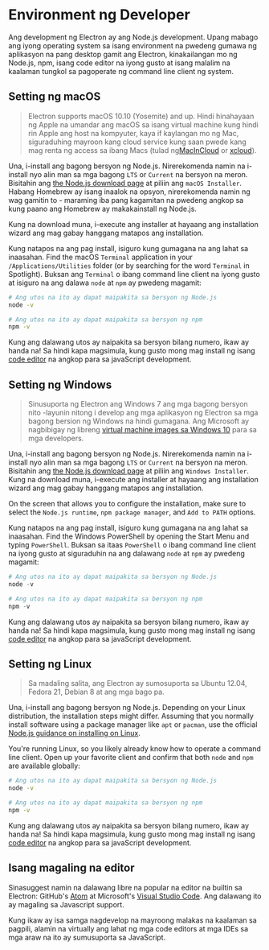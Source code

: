 # Environment ng Developer

Ang development ng Electron ay ang Node.js development. Upang mabago ang iyong operating system sa isang environment na pwedeng gumawa ng aplikasyon na pang desktop gamit ang Electron, kinakailangan mo ng Node.js, npm, isang code editor na iyong gusto at isang malalim na kaalaman tungkol sa pagoperate ng command line client ng system.

## Setting ng macOS

> Electron supports macOS 10.10 (Yosemite) and up. Hindi hinahayaan ng Apple na umandar ang macOS sa isang virtual machine kung hindi rin Apple ang host na kompyuter, kaya if kaylangan mo ng Mac, siguraduhing mayroon kang cloud service kung saan pwede kang mag renta ng access sa ibang Macs (tulad ng[MacInCloud][macincloud] or [xcloud](https://xcloud.me)).

Una, i-install ang bagong bersyon ng Node.js. Nirerekomenda namin na i-install nyo alin man sa mga bagong `LTS` or `Current` na bersyon na meron. Bisitahin ang [the Node.js download page][node-download] at piliin ang `macOS Installer`. Habang Homebrew ay isang inaalok na opsyon, nirerekomenda namin ng wag gamitin to - maraming iba pang kagamitan na pwedeng angkop sa kung paano ang Homebrew ay makakainstall ng Node.js.

Kung na download muna, i-execute ang installer at hayaang ang installation wizard ang mag gabay hanggang matapos ang installation.

Kung natapos na ang pag install, isiguro kung gumagana na ang lahat sa inaasahan. Find the macOS `Terminal` application in your `/Applications/Utilities` folder (or by searching for the word `Terminal` in Spotlight). Buksan ang `Terminal` o ibang command line client na iyong gusto at isiguro na ang dalawa `node` at `npm` ay pwedeng magamit:

```sh
# Ang utos na ito ay dapat maipakita sa bersyon ng Node.js
node -v

# Ang utos na ito ay dapat maipakita sa bersyon ng npm
npm -v
```

Kung ang dalawang utos ay naipakita sa bersyon bilang numero, ikaw ay handa na! Sa hindi kapa magsimula, kung gusto mong mag install ng isang [code editor](#a-good-editor) na angkop para sa javaScript development.

## Setting ng Windows

> Sinusuporta ng Electron ang Windows 7 ang mga bagong bersyon nito -layunin nitong i develop ang mga aplikasyon ng Electron sa mga bagong bersion ng Windows na hindi gumagana. Ang Microsoft ay nagbibigay ng libreng [virtual machine images sa Windows 10][windows-vm] para sa mga developers.

Una, i-install ang bagong bersyon ng Node.js. Nirerekomenda namin na i-install nyo alin man sa mga bagong `LTS` or `Current` na bersyon na meron. Bisitahin ang [the Node.js download page][node-download] at piliin ang `Windows Installer`. Kung na download muna, i-execute ang installer at hayaang ang installation wizard ang mag gabay hanggang matapos ang installation.

On the screen that allows you to configure the installation, make sure to select the `Node.js runtime`, `npm package manager`, and `Add to PATH` options.

Kung natapos na ang pag install, isiguro kung gumagana na ang lahat sa inaasahan. Find the Windows PowerShell by opening the Start Menu and typing `PowerShell`. Buksan sa itaas `PowerShell` o ibang command line client na iyong gusto at siguraduhin na ang dalawang `node` at `npm` ay pwedeng magamit:

```powershell
# Ang utos na ito ay dapat maipakita sa bersyon ng Node.js
node -v

# Ang utos na ito ay dapat maipakita sa bersyon ng npm
npm -v
```

Kung ang dalawang utos ay naipakita sa bersyon bilang numero, ikaw ay handa na! Sa hindi kapa magsimula, kung gusto mong mag install ng isang [code editor](#a-good-editor) na angkop para sa javaScript development.

## Setting ng Linux

> Sa madaling salita, ang Electron ay sumosuporta sa Ubuntu 12.04, Fedora 21, Debian 8 at ang mga bago pa.

Una, i-install ang bagong bersyon ng Node.js. Depending on your Linux distribution, the installation steps might differ. Assuming that you normally install software using a package manager like `apt` or `pacman`, use the official [Node.js guidance on installing on Linux][node-package].

You're running Linux, so you likely already know how to operate a command line client. Open up your favorite client and confirm that both `node` and `npm` are available globally:

```sh
# Ang utos na ito ay dapat maipakita sa bersyon ng Node.js
node -v

# Ang utos na ito ay dapat maipakita sa bersyon ng npm
npm -v
```

Kung ang dalawang utos ay naipakita sa bersyon bilang numero, ikaw ay handa na! Sa hindi kapa magsimula, kung gusto mong mag install ng isang [code editor](#a-good-editor) na angkop para sa javaScript development.

## Isang magaling na editor

Sinasuggest namin na dalawang libre na popular na editor na builtin sa Electron: GitHub's [Atom][atom] at Microsoft's [Visual Studio Code][code]. Ang dalawang ito ay magaling sa Javascript support.

Kung ikaw ay isa samga nagdevelop na mayroong malakas na kaalaman sa pagpili, alamin na virtually ang lahat ng mga code editors at mga IDEs sa mga araw na ito ay sumusuporta sa JavaScript.

[macincloud]: https://www.macincloud.com/
[node-download]: https://nodejs.org/en/download/
[node-package]: https://nodejs.org/en/download/package-manager/
[atom]: https://atom.io/
[code]: https://code.visualstudio.com/
[windows-vm]: https://developer.microsoft.com/en-us/windows/downloads/virtual-machines
